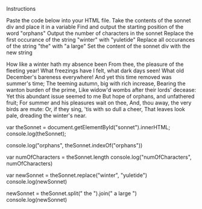 Instructions

Paste the code below into your HTML file.
Take the contents of the sonnet div and place it in a variable
Find and output the starting position of the word "orphans"
Output the number of characters in the sonnet
Replace the first occurance of the string "winter" with "yuletide"
Replace all occurances of the string "the" with "a large"
Set the content of the sonnet div with the new string
<div id="sonnet">

How like a winter hath my absence been
From thee, the pleasure of the fleeting year!
What freezings have I felt, what dark days seen!
What old December's bareness everywhere! 
And yet this time removed was summer's time;
The teeming autumn, big with rich increase,
Bearing the wanton burden of the prime,
Like widow'd wombs after their lords' decease:
Yet this abundant issue seemed to me
But hope of orphans, and unfathered fruit;
For summer and his pleasures wait on thee,
And, thou away, the very birds are mute:
   Or, if they sing, 'tis with so dull a cheer,
   That leaves look pale, dreading the winter's near.
</div>


var theSonnet = document.getElementById("sonnet").innerHTML;
console.log(theSonnet);

console.log("orphans", theSonnet.indexOf("orphans"))

var numOfCharacters = theSonnet.length
console.log("numOfCharacters", numOfCharacters)

var newSonnet = theSonnet.replace("winter", "yuletide")
console.log(newSonnet)

newSonnet = theSonnet.split(" the ").join(" a large ")
console.log(newSonnet)
